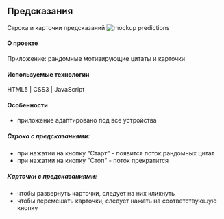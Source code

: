 ## Предсказания
Строка и карточки предсказаний
![mockup predictions](https://github.com/Madina030596/predictions/assets/145129934/efb2f015-6021-4bd2-a5c5-9b245a8d6a3b)

#### О проекте
Приложение: рандомные мотивирующие цитаты и карточки

#### Используемые технологии
HTML5 | CSS3 | JavaScript

#### Особенности
- приложение адаптировано под все устройства
  
##### Строка с предсказаниями:
- при нажатии на кнопку "Старт" - появится поток рандомных цитат
- при нажатии на кнопку "Стоп" - поток прекратится

##### Карточки с предсказаниями:
- чтобы развернуть карточки, следует на них кликнуть
- чтобы перемешать карточки, следует нажать на соответствующую кнопку
